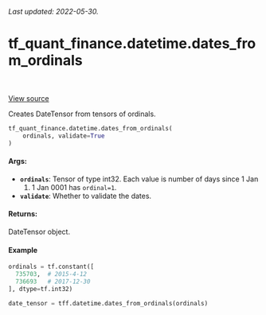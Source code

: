 <!--
This file is generated by a tool. Do not edit directly.
For open-source contributions the docs will be updated automatically.
-->

*Last updated: 2022-05-30.*

<div itemscope itemtype="http://developers.google.com/ReferenceObject">
<meta itemprop="name" content="tf_quant_finance.datetime.dates_from_ordinals" />
<meta itemprop="path" content="Stable" />
</div>

# tf_quant_finance.datetime.dates_from_ordinals

<!-- Insert buttons and diff -->

<table class="tfo-notebook-buttons tfo-api" align="left">
</table>

<a target="_blank" href="https://github.com/google/tf-quant-finance/blob/master/tf_quant_finance/datetime/date_tensor.py">View source</a>



Creates DateTensor from tensors of ordinals.

```python
tf_quant_finance.datetime.dates_from_ordinals(
    ordinals, validate=True
)
```



<!-- Placeholder for "Used in" -->


#### Args:


* <b>`ordinals`</b>: Tensor of type int32. Each value is number of days since 1 Jan
  0001. 1 Jan 0001 has `ordinal=1`.
* <b>`validate`</b>: Whether to validate the dates.


#### Returns:

DateTensor object.


#### Example

```python
ordinals = tf.constant([
  735703,  # 2015-4-12
  736693   # 2017-12-30
], dtype=tf.int32)

date_tensor = tff.datetime.dates_from_ordinals(ordinals)
```